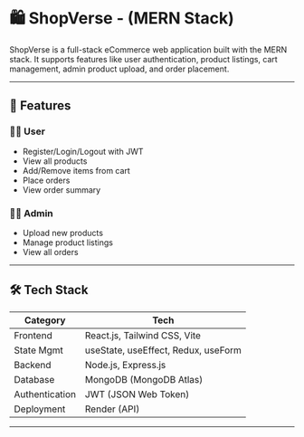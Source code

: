 # 🛍️ ShopVerse - (MERN Stack)

ShopVerse is a full-stack eCommerce web application built with the MERN stack. It supports features like user authentication, product listings, cart management, admin product upload, and order placement.

---

## 🚀 Features

### 🧑‍💻 User
- Register/Login/Logout with JWT
- View all products
- Add/Remove items from cart
- Place orders
- View order summary

### 👩‍💼 Admin
- Upload new products
- Manage product listings
- View all orders

---

## 🛠️ Tech Stack

| Category       | Tech                                   |
|----------------|----------------------------------------|
| Frontend       | React.js, Tailwind CSS, Vite           |
| State Mgmt     | useState, useEffect, Redux, useForm  |
| Backend        | Node.js, Express.js                    |
| Database       | MongoDB (MongoDB Atlas)                |
| Authentication | JWT (JSON Web Token)                   |
| Deployment     | Render (API)          |

---
